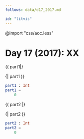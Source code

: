 ```yaml
---
follows: data/d17_2017.md

id: "litvis"
---
```


@import "css/aoc.less"

# Day 17 (2017): XX

{( part1|}

{| part1 )}

```elm {l r}
part1 : Int
part1 =
    0
```

{( part2 |}

{| part2 )}

```elm {l r}
part2 : Int
part2 =
    0
```
